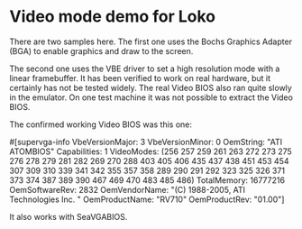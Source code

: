 # Video mode demo for Loko

There are two samples here. The first one uses the Bochs Graphics
Adapter (BGA) to enable graphics and draw to the screen.

The second one uses the VBE driver to set a high resolution mode with
a linear framebuffer. It has been verified to work on real hardware,
but it certainly has not be tested widely. The real Video BIOS also
ran quite slowly in the emulator. On one test machine it was not
possible to extract the Video BIOS.

The confirmed working Video BIOS was this one:

#[supervga-info
    VbeVersionMajor: 3
    VbeVersionMinor: 0
    OemString: "ATI ATOMBIOS"
    Capabilities: 1
    VideoModes: (256 257 259 261 263 272 273 275 276 278 279 281 282
                 269 270 288 403 405 406 435 437 438 451 453 454 307
                 309 310 339 341 342 355 357 358 289 290 291 292 323
                 325 326 371 373 374 387 389 390 467 469 470 483 485
                 486)
    TotalMemory: 16777216
    OemSoftwareRev: 2832
    OemVendorName: "(C) 1988-2005, ATI Technologies Inc. "
    OemProductName: "RV710"
    OemProductRev: "01.00"]

It also works with SeaVGABIOS.
